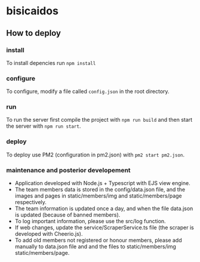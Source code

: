 # bisicaidos

## How to deploy

### install
To install depencies run `npm install`

### configure
To configure, modify a file called `config.json` in the root directory.

### run
To run the server first compile the project with `npm run build` and then start the server with `npm run start`.

### deploy
To deploy use PM2 (configuration in pm2.json) with `pm2 start pm2.json`.

### maintenance and posterior developement
 - Application developed with Node.js + Typescript with EJS view engine.
 - The team members data is stored in the config/data.json file, and the images and pages in static/members/img and static/members/page respectively.
 - The team information is updated once a day, and when the file data.json is updated (because of banned members).
 - To log important information, please use the src/log function.
 - If web changes, update the service/ScraperService.ts file (the scraper is developed with Cheerio.js).
 - To add old members not registered or honour members, please add manually to data.json file and and the files to static/members/img static/members/page.